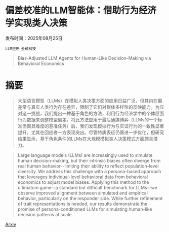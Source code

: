 # 偏差校准的LLM智能体：借助行为经济学实现类人决策

发布时间：2025年08月25日

`LLM应用` `金融科技`

> Bias-Adjusted LLM Agents for Human-Like Decision-Making via Behavioral Economics

# 摘要

> 大型语言模型（LLMs）在模拟人类决策方面的应用日益广泛，但其内在偏差常与真实人类行为存在差异，限制了它们对群体多样性的反映能力。为应对这一挑战，我们提出一种基于角色的方法，利用行为经济学中的个体层面行为数据来调整模型偏差。将此方法应用于最后通牒博弈（LLMs的一个标准但颇具难度的基准任务）后，我们发现模拟行为与实证行为的一致性显著提升，尤其在回应者一方表现突出。尽管特质表征仍需进一步优化，但研究结果显示，基于角色条件的LLMs在大规模模拟类人决策模式方面颇具潜力。

> Large language models (LLMs) are increasingly used to simulate human decision-making, but their intrinsic biases often diverge from real human behavior--limiting their ability to reflect population-level diversity. We address this challenge with a persona-based approach that leverages individual-level behavioral data from behavioral economics to adjust model biases. Applying this method to the ultimatum game--a standard but difficult benchmark for LLMs--we observe improved alignment between simulated and empirical behavior, particularly on the responder side. While further refinement of trait representations is needed, our results demonstrate the promise of persona-conditioned LLMs for simulating human-like decision patterns at scale.

[Arxiv](https://arxiv.org/abs/2508.18600)